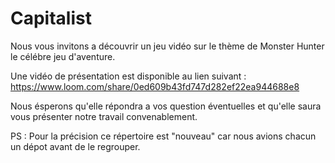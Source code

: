 # Capitalist

Nous vous invitons a découvrir un jeu vidéo sur le thème de Monster Hunter le célébre jeu d'aventure.

Une vidéo de présentation est disponible au lien suivant : https://www.loom.com/share/0ed609b43fd747d282ef22ea944688e8

Nous ésperons qu'elle répondra a vos question éventuelles et qu'elle saura vous présenter notre travail convenablement.






PS : Pour la précision ce répertoire est "nouveau" car nous avions chacun un dépot avant de le regrouper.
